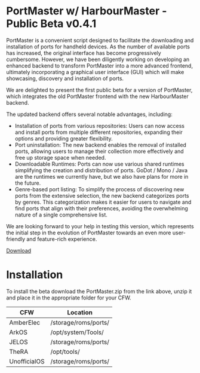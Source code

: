 # PortMaster w/ HarbourMaster - Public Beta v0.4.1

PortMaster is a convenient script designed to facilitate the downloading and installation of ports for handheld devices. As the number of available ports has increased, the original interface has become progressively cumbersome. However, we have been diligently working on developing an enhanced backend to transform PortMaster into a more advanced frontend, ultimately incorporating a graphical user interface (GUI) which will make showcasing, discovery and installation of ports.

We are delighted to present the first public beta for a version of PortMaster, which integrates the old PortMaster frontend with the new HarbourMaster backend.

The updated backend offers several notable advantages, including:

- Installation of ports from various repositories: Users can now access and install ports from multiple different repositories, expanding their options and providing greater flexibility.
- Port uninstallation: The new backend enables the removal of installed ports, allowing users to manage their collection more effectively and free up storage space when needed.
- Downloadable Runtimes: Ports can now use various shared runtimes simplifying the creation and distribution of ports. GoDot / Mono / Java are the runtimes we currently have, but we also have plans for more in the future.
- Genre-based port listing: To simplify the process of discovering new ports from the extensive selection, the new backend categorizes ports by genres. This categorization makes it easier for users to navigate and find ports that align with their preferences, avoiding the overwhelming nature of a single comprehensive list.

We are looking forward to your help in testing this version, which represents the initial step in the evolution of PortMaster towards an even more user-friendly and feature-rich experience.


[Download](https://github.com/kloptops/harbourmaster/releases/latest)

# Installation

To install the beta download the PortMaster.zip from the link above, unzip it and place it in the appropriate folder for your CFW.

| CFW          | Location               |
|--------------|------------------------|
| AmberElec    | /storage/roms/ports/   |
| ArkOS        | /opt/system/Tools/     |
| JELOS        | /storage/roms/ports/   |
| TheRA        | /opt/tools/            |
| UnofficialOS | /storage/roms/ports/   |
